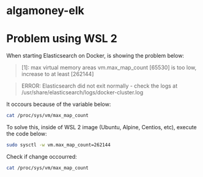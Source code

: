 # algamoney-elk

# Problem using WSL 2

When starting Elasticsearch on Docker, is showing the problem below:

> [1]: max virtual memory areas vm.max_map_count [65530] is too low, increase to at least [262144]

> ERROR: Elasticsearch did not exit normally - check the logs at /usr/share/elasticsearch/logs/docker-cluster.log

It occours because of the variable below:

```bash
cat /proc/sys/vm/max_map_count
```

To solve this, inside of WSL 2 image (Ubuntu, Alpine, Centios, etc), execute the code below:

```bash
sudo sysctl -w vm.max_map_count=262144
```

Check if change occourred:

```bash
cat /proc/sys/vm/max_map_count
```
